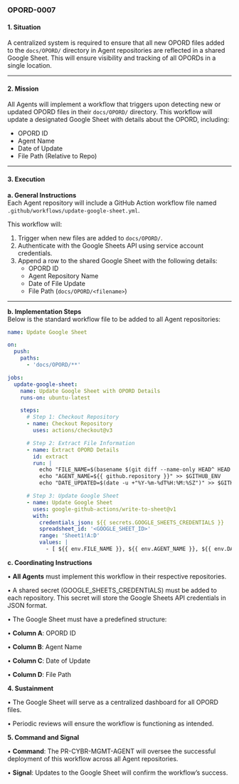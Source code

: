 ### **OPORD-0007**

#### **1. Situation**
A centralized system is required to ensure that all new OPORD files added to the `docs/OPORD/` directory in Agent repositories are reflected in a shared Google Sheet. This will ensure visibility and tracking of all OPORDs in a single location.

---

#### **2. Mission**
All Agents will implement a workflow that triggers upon detecting new or updated OPORD files in their `docs/OPORD/` directory. This workflow will update a designated Google Sheet with details about the OPORD, including:
- OPORD ID
- Agent Name
- Date of Update
- File Path (Relative to Repo)

---

#### **3. Execution**

**a. General Instructions**  
Each Agent repository will include a GitHub Action workflow file named `.github/workflows/update-google-sheet.yml`.  

This workflow will:
1. Trigger when new files are added to `docs/OPORD/`.
2. Authenticate with the Google Sheets API using service account credentials.
3. Append a row to the shared Google Sheet with the following details:
   - OPORD ID
   - Agent Repository Name
   - Date of File Update
   - File Path (`docs/OPORD/<filename>`)

---

**b. Implementation Steps**  
Below is the standard workflow file to be added to all Agent repositories:

```yaml
name: Update Google Sheet

on:
  push:
    paths:
      - 'docs/OPORD/**'

jobs:
  update-google-sheet:
    name: Update Google Sheet with OPORD Details
    runs-on: ubuntu-latest

    steps:
      # Step 1: Checkout Repository
      - name: Checkout Repository
        uses: actions/checkout@v3

      # Step 2: Extract File Information
      - name: Extract OPORD Details
        id: extract
        run: |
          echo "FILE_NAME=$(basename $(git diff --name-only HEAD^ HEAD | grep 'docs/OPORD/'))" >> $GITHUB_ENV
          echo "AGENT_NAME=${{ github.repository }}" >> $GITHUB_ENV
          echo "DATE_UPDATED=$(date -u +"%Y-%m-%dT%H:%M:%SZ")" >> $GITHUB_ENV

      # Step 3: Update Google Sheet
      - name: Update Google Sheet
        uses: google-github-actions/write-to-sheet@v1
        with:
          credentials_json: ${{ secrets.GOOGLE_SHEETS_CREDENTIALS }}
          spreadsheet_id: '<GOOGLE_SHEET_ID>'
          range: 'Sheet1!A:D'
          values: |
            - [ ${{ env.FILE_NAME }}, ${{ env.AGENT_NAME }}, ${{ env.DATE_UPDATED }}, docs/OPORD/${{ env.FILE_NAME }} ]
```

**c. Coordinating Instructions**

• **All Agents** must implement this workflow in their respective repositories.

• A shared secret (GOOGLE_SHEETS_CREDENTIALS) must be added to each repository. This secret will store the Google Sheets API credentials in JSON format.

• The Google Sheet must have a predefined structure:

• **Column A**: OPORD ID

• **Column B**: Agent Name

• **Column C**: Date of Update

• **Column D**: File Path

**4. Sustainment**

  

• The Google Sheet will serve as a centralized dashboard for all OPORD files.

• Periodic reviews will ensure the workflow is functioning as intended.

**5. Command and Signal**

  

• **Command**: The PR-CYBR-MGMT-AGENT will oversee the successful deployment of this workflow across all Agent repositories.

• **Signal**: Updates to the Google Sheet will confirm the workflow’s success.

